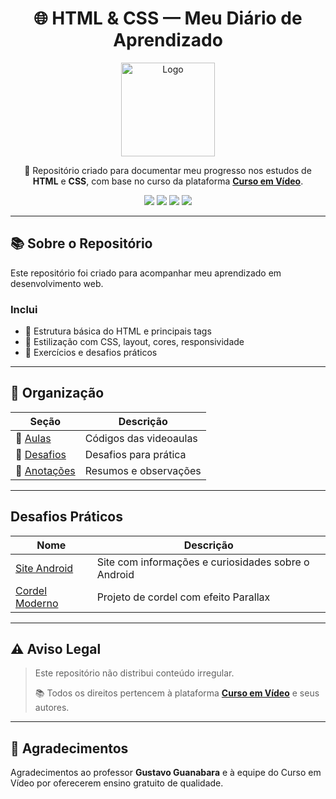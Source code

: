 <h1 align="center">🌐 HTML & CSS — Meu Diário de Aprendizado</h1>

<p align="center">
  <img src=".../images/logo.png" alt="Logo" height="150">
</p>

<p align="center">
  🚀 Repositório criado para documentar meu progresso nos estudos de <strong>HTML</strong> e <strong>CSS</strong>, com base no curso da plataforma <a href="https://www.cursoemvideo.com" target="_blank"><strong>Curso em Vídeo</strong></a>.
</p>

<p align="center">
  <img src="https://img.shields.io/badge/HTML5-E34F26?style=for-the-badge&logo=html5&logoColor=fff">
  <img src="https://img.shields.io/badge/CSS3-1572B6?style=for-the-badge&logo=css3&logoColor=fff">
  <img src="https://img.shields.io/github/last-commit/PedroMantovaniMuniz/CursoEmVideo-HTML-CSS?style=for-the-badge">
  <img src="https://img.shields.io/github/languages/count/PedroMantovaniMuniz/CursoEmVideo-HTML-CSS?style=for-the-badge">
</p>

---

## 📚 Sobre o Repositório

Este repositório foi criado para acompanhar meu aprendizado em desenvolvimento web.

### Inclui

- 🧱 Estrutura básica do HTML e principais tags
- 🎨 Estilização com CSS, layout, cores, responsividade
- 🧩 Exercícios e desafios práticos

---

## 📂 Organização

| Seção | Descrição |
|-------|-----------|
| 📘 [Aulas](https://github.com/PedroMantovaniMuniz/CursoEmVideo-HTML-CSS/tree/main/Aulas) | Códigos das videoaulas |
| 🧩 [Desafios](https://github.com/PedroMantovaniMuniz/CursoEmVideo-HTML-CSS/tree/main/Desafios) | Desafios para prática |
| 📝 [Anotações](https://github.com/PedroMantovaniMuniz/CursoEmVideo-HTML-CSS/tree/main/Info) | Resumos e observações |

---

## Desafios Práticos

| Nome | Descrição |
|------|-----------|
| [Site Android](https://pedromantovanimuniz.github.io/CursoEmVideo-HTML-CSS/Desafios/010/) | Site com informações e curiosidades sobre o Android |
| [Cordel Moderno](https://pedromantovanimuniz.github.io/CursoEmVideo-HTML-CSS/Desafios/012/) | Projeto de cordel com efeito Parallax |

---

## ⚠️ Aviso Legal

> Este repositório não distribui conteúdo irregular.
> 
> 📚 Todos os direitos pertencem à plataforma <strong><a href="https://www.cursoemvideo.com" target="_blank">Curso em Vídeo</a></strong> e seus autores.

---

## 🤝 Agradecimentos

Agradecimentos ao professor **Gustavo Guanabara** e à equipe do Curso em Vídeo por oferecerem ensino gratuito de qualidade.
